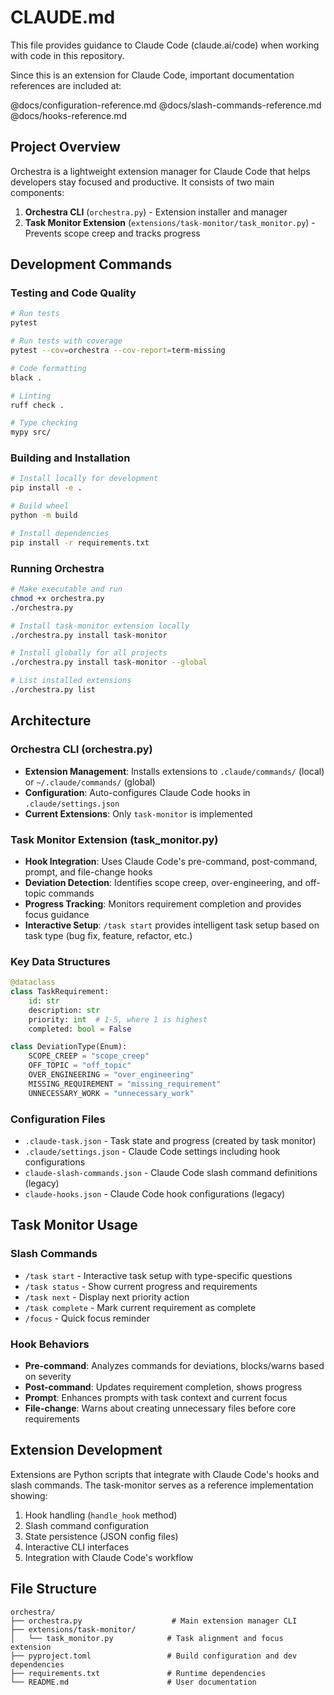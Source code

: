 # CLAUDE.md

This file provides guidance to Claude Code (claude.ai/code) when working with code in this repository.

Since this is an extension for Claude Code, important documentation references are included at:

@docs/configuration-reference.md
@docs/slash-commands-reference.md
@docs/hooks-reference.md

## Project Overview

Orchestra is a lightweight extension manager for Claude Code that helps developers stay focused and productive. It consists of two main components:

1. **Orchestra CLI** (`orchestra.py`) - Extension installer and manager
2. **Task Monitor Extension** (`extensions/task-monitor/task_monitor.py`) - Prevents scope creep and tracks progress

## Development Commands

### Testing and Code Quality
```bash
# Run tests
pytest

# Run tests with coverage
pytest --cov=orchestra --cov-report=term-missing

# Code formatting
black .

# Linting
ruff check .

# Type checking
mypy src/
```

### Building and Installation
```bash
# Install locally for development
pip install -e .

# Build wheel
python -m build

# Install dependencies
pip install -r requirements.txt
```

### Running Orchestra
```bash
# Make executable and run
chmod +x orchestra.py
./orchestra.py

# Install task-monitor extension locally
./orchestra.py install task-monitor

# Install globally for all projects
./orchestra.py install task-monitor --global

# List installed extensions
./orchestra.py list
```

## Architecture

### Orchestra CLI (orchestra.py)
- **Extension Management**: Installs extensions to `.claude/commands/` (local) or `~/.claude/commands/` (global)
- **Configuration**: Auto-configures Claude Code hooks in `.claude/settings.json`
- **Current Extensions**: Only `task-monitor` is implemented

### Task Monitor Extension (task_monitor.py)
- **Hook Integration**: Uses Claude Code's pre-command, post-command, prompt, and file-change hooks
- **Deviation Detection**: Identifies scope creep, over-engineering, and off-topic commands
- **Progress Tracking**: Monitors requirement completion and provides focus guidance
- **Interactive Setup**: `/task start` provides intelligent task setup based on task type (bug fix, feature, refactor, etc.)

### Key Data Structures
```python
@dataclass
class TaskRequirement:
    id: str
    description: str
    priority: int  # 1-5, where 1 is highest
    completed: bool = False

class DeviationType(Enum):
    SCOPE_CREEP = "scope_creep"
    OFF_TOPIC = "off_topic"
    OVER_ENGINEERING = "over_engineering"
    MISSING_REQUIREMENT = "missing_requirement"
    UNNECESSARY_WORK = "unnecessary_work"
```

### Configuration Files
- `.claude-task.json` - Task state and progress (created by task monitor)
- `.claude/settings.json` - Claude Code settings including hook configurations
- `claude-slash-commands.json` - Claude Code slash command definitions (legacy)
- `claude-hooks.json` - Claude Code hook configurations (legacy)

## Task Monitor Usage

### Slash Commands
- `/task start` - Interactive task setup with type-specific questions
- `/task status` - Show current progress and requirements
- `/task next` - Display next priority action
- `/task complete` - Mark current requirement as complete
- `/focus` - Quick focus reminder

### Hook Behaviors
- **Pre-command**: Analyzes commands for deviations, blocks/warns based on severity
- **Post-command**: Updates requirement completion, shows progress
- **Prompt**: Enhances prompts with task context and current focus
- **File-change**: Warns about creating unnecessary files before core requirements

## Extension Development

Extensions are Python scripts that integrate with Claude Code's hooks and slash commands. The task-monitor serves as a reference implementation showing:

1. Hook handling (`handle_hook` method)
2. Slash command configuration
3. State persistence (JSON config files)
4. Interactive CLI interfaces
5. Integration with Claude Code's workflow

## File Structure

```
orchestra/
├── orchestra.py                    # Main extension manager CLI
├── extensions/task-monitor/
│   └── task_monitor.py            # Task alignment and focus extension
├── pyproject.toml                 # Build configuration and dev dependencies
├── requirements.txt               # Runtime dependencies
└── README.md                      # User documentation
```